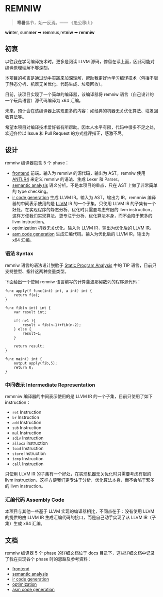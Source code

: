 # REMNIW

> **寒暑**易节，始一反焉。—— 《愚公移山》

**win**ter, sum**mer** ➡ **rem**mus,ret**niw** ➡ **remniw**

## 初衷

以往我在学习编译技术时，更多是阅读 LLVM 源码，停留在读上面，因此可能对编译原理理解不够深刻。

本项目的初衷是通过动手实践来加深理解，帮助我更好地学习编译技术（包括不限于静态分析、机器无关优化、代码生成、垃圾回收）。

目前，该项目实现了一个简单的编译器，该编译器将 remniw 语言（自己设计的一个玩具语言）源代码编译为 x64 汇编。

未来，预计会在该编译器上实现更多的内容：如经典的机器无关优化算法、垃圾回收算法等。

希望本项目对编译技术爱好者有所帮助。因本人水平有限，代码中很多不足之处，欢迎各位以 Issue 和 Pull Request 的方式批评指正，感激不尽。

## 设计

remniw 编译器包含 5 个 phase：

- [frontend]() 前端。输入为 remniw 的源代码，输出为 AST。remniw 使用 [ANTLR4](https://www.antlr.org/) 来定义 remniw 的语法、生成 Lexer 和 Parser。
- [semantic analysis]() 语义分析。不是本项目的重点，只在 AST 上做了非常简单的 type checking。
- [ir code generation]() 生成 LLVM IR。输入为 AST，输出为 IR。remnniw 编译器的中间表示使用的是 [LLVM](https://www.llvm.org/) IR 的一个子集，只使用 LLVM IR 的子集有一个好处，在实现程序的静态分析、优化时只需要考虑有限的 llvm instruction，这样方便我们实现算法，更专注于分析、优化算法本身，而不会陷于繁多的 llvm instruction。
- [optimization]() 机器无关优化。输入为 LLVM IR，输出为优化后的 LLVM IR。
- [asm code generation]() 生成汇编代码。输入为优化后的 LLVM IR，输出为 x64 汇编。

### 语法 Syntax

remniw 语言的语法设计脱胎于 [Static Program Analysis](https://cs.au.dk/~amoeller/spa/) 中的 TIP 语言，目前只支持整型、指针这两种变量类型。

下面给出一个使用 remniw 语言编写的计算斐波那契数列的程序源代码：

```
func apply(f func(int) int, a int) int {
    return f(a);
}

func fib(n int) int {
    var result int;

    if( n>1 ){
        result = fib(n-1)+fib(n-2);
    } else {
        result=1;
    }

    return result;
}

func main() int {
    output apply(fib,5);
    return 0;
}
```

### 中间表示 Intermediate Representation

remnniw 编译器的中间表示使用的是 LLVM IR 的一个子集，目前只使用了如下 instruction：

- `ret` Instruction
- `br` Instruction
- `add` Instruction
- `sub` Instruction
- `mul` Instruction
- `sdiv` Instruction
- `alloca` instruction
- `load` Instruction
- `store` Instruction
- `icmp` Instruction
- `call` Instruction

只使用 LLVM IR 的子集有一个好处，在实现机器无关优化时只需要考虑有限的 llvm instruction，这样方便我们更专注于分析、优化算法本身，而不会陷于繁多的 llvm instruction。

### 汇编代码 Assembly Code

本项目与其他一些基于 LLVM 实现的编译器相比，不同点在于：没有使用 LLVM 的提供的由 LLVM IR 生成汇编代码的接口，而是自己动手实现了从 LLVM IR（子集）生成 x64 汇编。

## 文档

remniw 编译器 5 个 phase 的详细文档位于 docs 目录下，这些详细文档中记录了我在实现各个 phase 时的思路及参考资料：

- [frontend]()
- [semantic analysis]()
- [ir code generation]()
- [optimization]()
- [asm code generation]()